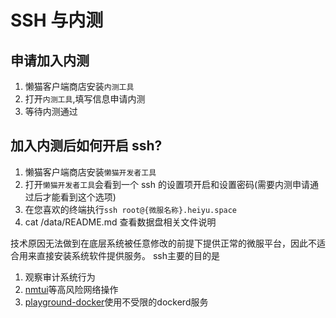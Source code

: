 # SSH 与内测

## 申请加入内测

1. 懒猫客户端商店安装`内测工具`
2. 打开`内测工具`,填写信息申请内测
3. 等待内测通过

## 加入内测后如何开启 ssh?

1. 懒猫客户端商店安装`懒猫开发者工具`
2. 打开`懒猫开发者工具`会看到一个 ssh 的设置项开启和设置密码(需要内测申请通过后才能看到这个选项)
3. 在您喜欢的终端执行`ssh root@{微服名称}.heiyu.space`
4. cat /data/README.md 查看数据盘相关文件说明


技术原因无法做到在底层系统被任意修改的前提下提供正常的微服平台，因此不适合用来直接安装系统软件提供服务。
ssh主要的目的是

1. 观察审计系统行为
2. [nmtui](./network-config.md)等高风险网络操作
3. [playground-docker](./dockerd-support.md)使用不受限的dockerd服务
